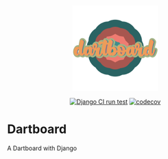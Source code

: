 <p align="center"><img src="dartboard/static/img/dartboard.svg" width=200em alt="dartboard_logo" /></p>

<div align="center">

[![Django CI run test](https://github.com/christianwgd/dartboard/actions/workflows/django-test.yml/badge.svg)](https://github.com/christianwgd/django_dartboard/actions/workflows/django-test.yml)
[![codecov](https://codecov.io/gh/christianwgd/dartboard/branch/main/graph/badge.svg?token=O4MWGYV52K)](https://codecov.io/gh/christianwgd/dartboard)
  
  </div>
  

# Dartboard
A Dartboard with Django
